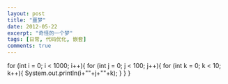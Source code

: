 ```yaml
---
layout: post
title: "噩梦"
date: 2012-05-22
excerpt: "奇怪的一个梦"
tags: [日常, 代码优化, 嵌套]
comments: true
---
```


for (int i = 0; i < 1000; i++){
    for (int j = 0; j < 100; j++){
        for (int k = 0; k < 10; k++){
            System.out.println(i+""+j+""+k);
         }
    }
}

